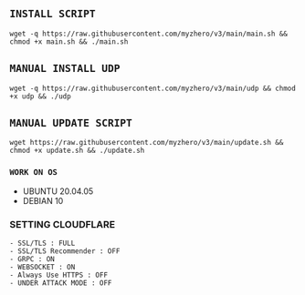 ## `INSTALL SCRIPT`
<pre><code>wget -q https://raw.githubusercontent.com/myzhero/v3/main/main.sh && chmod +x main.sh && ./main.sh
</code></pre>

## `MANUAL INSTALL UDP`
<pre><code>wget -q https://raw.githubusercontent.com/myzhero/v3/main/udp && chmod +x udp && ./udp
</code></pre>

## `MANUAL UPDATE SCRIPT`
<pre><code>wget https://raw.githubusercontent.com/myzhero/v3/main/update.sh && chmod +x update.sh && ./update.sh</code></pre>

### `WORK ON OS`
- UBUNTU 20.04.05
- DEBIAN 10

### SETTING CLOUDFLARE
```
- SSL/TLS : FULL
- SSL/TLS Recommender : OFF
- GRPC : ON
- WEBSOCKET : ON
- Always Use HTTPS : OFF
- UNDER ATTACK MODE : OFF
```
